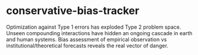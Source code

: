 # conservative-bias-tracker
Optimization against Type 1 errors has exploded Type 2 problem space.  Unseen compounding interactions have hidden an ongoing cascade in earth and human systems.  Bias assessment of empirical observation vs institutional/theoretical forecasts reveals the real vector of danger.
